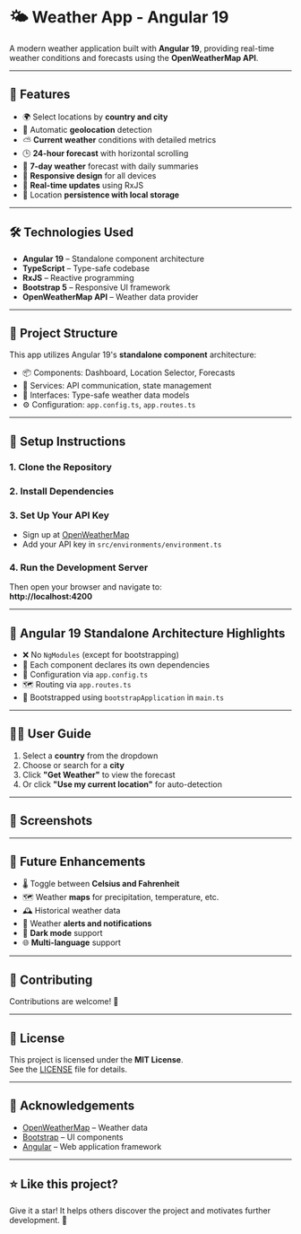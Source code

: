 # 🌤️ Weather App - Angular 19

A modern weather application built with **Angular 19**, providing real-time weather conditions and forecasts using the **OpenWeatherMap API**.

---

## 🌟 Features

- 🌍 Select locations by **country and city**  
- 📍 Automatic **geolocation** detection  
- ⛅ **Current weather** conditions with detailed metrics  
- 🕒 **24-hour forecast** with horizontal scrolling  
- 📆 **7-day weather** forecast with daily summaries  
- 📱 **Responsive design** for all devices  
- 🔄 **Real-time updates** using RxJS  
- 💾 Location **persistence with local storage**

---

## 🛠️ Technologies Used

- **Angular 19** – Standalone component architecture  
- **TypeScript** – Type-safe codebase  
- **RxJS** – Reactive programming  
- **Bootstrap 5** – Responsive UI framework  
- **OpenWeatherMap API** – Weather data provider

---

## 🧩 Project Structure

This app utilizes Angular 19's **standalone component** architecture:

- 📦 Components: Dashboard, Location Selector, Forecasts  
- 🔌 Services: API communication, state management  
- 🧾 Interfaces: Type-safe weather data models  
- ⚙️ Configuration: `app.config.ts`, `app.routes.ts`

---

## 🚀 Setup Instructions

### 1. Clone the Repository

<!-- Add git clone and cd command here -->

### 2. Install Dependencies

<!-- Add npm install command here -->

### 3. Set Up Your API Key

- Sign up at [OpenWeatherMap](https://openweathermap.org/)  
- Add your API key in `src/environments/environment.ts`

<!-- Add environment.ts code snippet here -->

### 4. Run the Development Server

<!-- Add ng serve command here -->

Then open your browser and navigate to:  
**http://localhost:4200**

---

## 🧱 Angular 19 Standalone Architecture Highlights

- ❌ No `NgModules` (except for bootstrapping)  
- 🧩 Each component declares its own dependencies  
- 🔧 Configuration via `app.config.ts`  
- 🗺️ Routing via `app.routes.ts`  
- 🚀 Bootstrapped using `bootstrapApplication` in `main.ts`

---

## 👨‍💻 User Guide

1. Select a **country** from the dropdown  
2. Choose or search for a **city**  
3. Click **"Get Weather"** to view the forecast  
4. Or click **"Use my current location"** for auto-detection

---

## 📸 Screenshots

<!-- Add screenshots or markdown image tags here -->

---

## 🔮 Future Enhancements

- 🌡️ Toggle between **Celsius and Fahrenheit**  
- 🗺️ Weather **maps** for precipitation, temperature, etc.  
- 🕰️ Historical weather data  
- 🚨 Weather **alerts and notifications**  
- 🌙 **Dark mode** support  
- 🌐 **Multi-language** support

---

## 🤝 Contributing

Contributions are welcome! 🚀

<!-- Add contributing steps: fork, branch, commit, push, pull request -->

---

## 📄 License

This project is licensed under the **MIT License**.  
See the [LICENSE](LICENSE) file for details.

---

## 🙏 Acknowledgements

- [OpenWeatherMap](https://openweathermap.org/) – Weather data  
- [Bootstrap](https://getbootstrap.com/) – UI components  
- [Angular](https://angular.io/) – Web application framework

---

## ⭐ Like this project?

Give it a star! It helps others discover the project and motivates further development. 🌟
